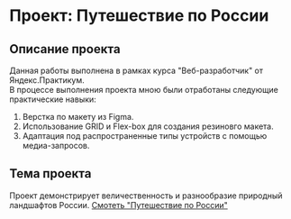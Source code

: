 # Проект: Путешествие по России  
## Описание проекта  
Данная работы выполнена в рамках курса "Веб-разработчик" от Яндекс.Практикум.  
В процессе выполнения проекта мною были отработаны следующие практические навыки:  
1. Верстка по макету из Figma.   
2. Использование GRID и Flex-box для создания резиновго макета.  
3. Адаптация под распространенные типы устройств с помощью медиа-запросов.  
## Тема проекта  
Проект демонстрирует величественность и разнообразие природный ландшафтов России.
[Смотеть "Путешествие по России"](https://www.yandex.ru "опубликвано на GitHub pages") 
